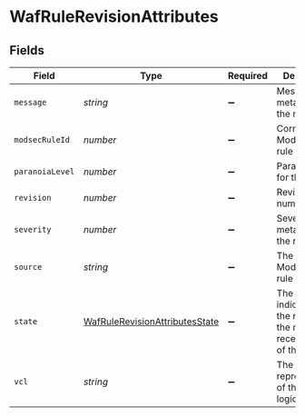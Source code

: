 # WafRuleRevisionAttributes


## Fields

| Field                                                                                   | Type                                                                                    | Required                                                                                | Description                                                                             | Example                                                                                 |
| --------------------------------------------------------------------------------------- | --------------------------------------------------------------------------------------- | --------------------------------------------------------------------------------------- | --------------------------------------------------------------------------------------- | --------------------------------------------------------------------------------------- |
| `message`                                                                               | *string*                                                                                | :heavy_minus_sign:                                                                      | Message metadata for the rule.                                                          |                                                                                         |
| `modsecRuleId`                                                                          | *number*                                                                                | :heavy_minus_sign:                                                                      | Corresponding ModSecurity rule ID.                                                      |                                                                                         |
| `paranoiaLevel`                                                                         | *number*                                                                                | :heavy_minus_sign:                                                                      | Paranoia level for the rule.                                                            |                                                                                         |
| `revision`                                                                              | *number*                                                                                | :heavy_minus_sign:                                                                      | Revision number.                                                                        | 2                                                                                       |
| `severity`                                                                              | *number*                                                                                | :heavy_minus_sign:                                                                      | Severity metadata for the rule.                                                         |                                                                                         |
| `source`                                                                                | *string*                                                                                | :heavy_minus_sign:                                                                      | The ModSecurity rule logic.                                                             |                                                                                         |
| `state`                                                                                 | [WafRuleRevisionAttributesState](../../models/shared/wafrulerevisionattributesstate.md) | :heavy_minus_sign:                                                                      | The state, indicating if the revision is the most recent version of the rule.           |                                                                                         |
| `vcl`                                                                                   | *string*                                                                                | :heavy_minus_sign:                                                                      | The VCL representation of the rule logic.                                               |                                                                                         |